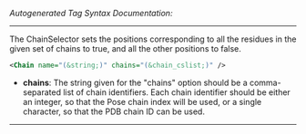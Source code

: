 <!-- THIS IS AN AUTOGENERATED FILE: Don't edit it directly, instead change the schema definition in the code itself. -->

_Autogenerated Tag Syntax Documentation:_

---
The ChainSelector sets the positions corresponding to all the residues in the given set of chains to true, and all the other positions to false.

```xml
<Chain name="(&string;)" chains="(&chain_cslist;)" />
```

-   **chains**: The string given for the "chains" option should be a comma-separated list of chain identifiers. Each chain identifier should be either an integer, so that the Pose chain index will be used, or a single character, so that the PDB chain ID can be used.

---
